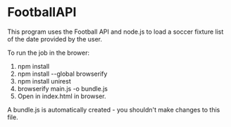 # FootballAPI
This program uses the Football API and node.js to load a soccer fixture list of the date provided by the user.

To run the job in the brower: 
1. npm install
2. npm install --global browserify
3. npm install unirest
4. browserify main.js -o bundle.js
5. Open in index.html in browser.


A bundle.js is automatically created - you shouldn't make changes to this file.
